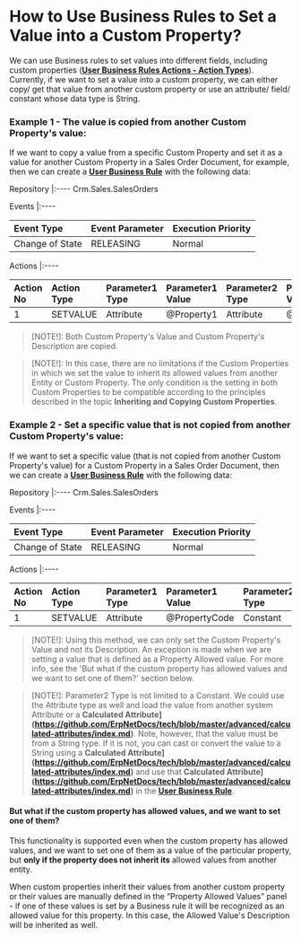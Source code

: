 
# How to Use Business Rules to Set a Value into a Custom Property?
We can use Business rules to set values into different fields, including custom properties (**[User Business Rules Actions - Action Types](https://github.com/ErpNetDocs/tech/blob/master/advanced/business-rules/action-types/index.md)**). Currently, if we want to set a value into a custom property, we can either copy/ get that value from another custom property or use an attribute/ field/ constant whose data type is String.
 
### Example 1 - The value is copied from another Custom Property's value:
If we want to copy a value from a specific Custom Property and set it as a value for another Custom Property in a Sales Order Document, for example, then we can create a **[User Business Rule](https://github.com/ErpNetDocs/tech/blob/master/advanced/business-rules/index.md)**  with the following data:

Repository
|:----
Crm.Sales.SalesOrders

Events
|:----

Event Type|Event Parameter|Execution Priority
|:----|:----|:----
Change of State|RELEASING|Normal

Actions
|:----

Action No|Action Type|Parameter1 Type|Parameter1 Value|Parameter2 Type|Parameter2 Value
|:----|:----|:----|:----|:----|:----
1|SETVALUE|Attribute|@Property1|Attribute|@Property2

>[NOTE!]: Both Custom Property's Value and Custom Property's Description are copied.
 
>[NOTE!]: In this case, there are no limitations if the Custom Properties in which we set the value to inherit its allowed values from another Entity or Custom Property. The only condition is the setting in both Custom Properties to be compatible according to the principles described in the topic **Inheriting and Copying Custom Properties**.
 
### Example 2 -  Set a specific value that is not copied from another Custom Property's value:
If we want to set a specific value (that is not copied from another Custom Property's value) for a Custom Property in a Sales Order Document, then we can create a **[User Business Rule](https://github.com/ErpNetDocs/tech/blob/master/advanced/business-rules/index.md)** with the following data:

Repository
|:----
Crm.Sales.SalesOrders

Events
|:----

Event Type|Event Parameter|Execution Priority
|:----|:----|:----
Change of State|RELEASING|Normal

Actions
|:----

Action No|Action Type|Parameter1 Type|Parameter1 Value|Parameter2 Type|Parameter2 Value
|:----|:----|:----|:----|:----|:----
1|SETVALUE|Attribute|@PropertyCode|Constant|'StringValue01

>[NOTE!]: Using this method, we can only set the Custom Property's Value and not its Description. An exception is made when we are setting a value that is defined as a Property Allowed value. For more info, see the 'But what if the custom property has allowed values and we want to set one of them?' section below.

>[NOTE!]:  Parameter2 Type is not limited to a Constant. We could use the Attribute type as well and load the value from another system Attribute or a **Calculated Attribute](https://github.com/ErpNetDocs/tech/blob/master/advanced/calculated-attributes/index.md)**. Note, however, that the value must be from a String type. If it is not, you can cast or convert the value to a String using a **Calculated Attribute](https://github.com/ErpNetDocs/tech/blob/master/advanced/calculated-attributes/index.md)** and use that **Calculated Attribute](https://github.com/ErpNetDocs/tech/blob/master/advanced/calculated-attributes/index.md)** in the  **[User Business Rule](https://github.com/ErpNetDocs/tech/blob/master/advanced/business-rules/index.md)**.

#### But what if the custom property has allowed values, and we want to set one of them?

This functionality is supported even when the custom property has allowed values, and we want to set one of them as a value of the particular property, but **only if the property does not inherit its** allowed values from another entity. 

When custom properties inherit their values from another custom property or their values are manually defined in the “Property Allowed Values” panel - if one of these values is set by a Business rule it will be recognized as an allowed value for this property. In this case, the Allowed Value's Description will be inherited as well.
